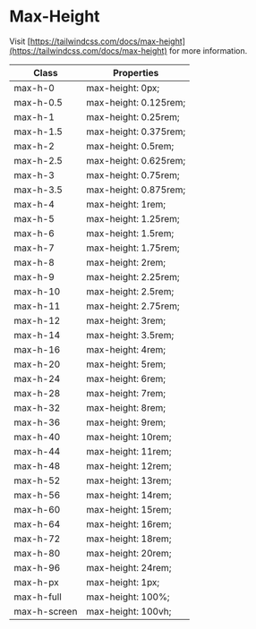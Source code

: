 # Max-Height

Visit [https://tailwindcss.com/docs/max-height](https://tailwindcss.com/docs/max-height) for more information.

<table class="w-full text-left border-collapse"><thead><tr><th class="z-20 sticky top-0 text-sm font-semibold text-gray-600 bg-white p-0"><div class="pb-2 pr-2 border-b border-gray-200">Class</div></th><th class="z-20 sticky top-0 text-sm font-semibold text-gray-600 bg-white p-0"><div class="pb-2 pl-2 border-b border-gray-200">Properties</div></th></tr></thead><tbody class="align-baseline"><tr><td class="py-2 pr-2 font-mono text-xs text-violet-600 whitespace-nowrap">max-h-0</td><td class="py-2 pl-2 font-mono text-xs text-light-blue-600 whitespace-pre">max-height: 0px;</td></tr><tr><td class="py-2 pr-2 font-mono text-xs text-violet-600 whitespace-nowrap border-t border-gray-200">max-h-0.5</td><td class="py-2 pl-2 font-mono text-xs text-light-blue-600 whitespace-pre border-t border-gray-200">max-height: 0.125rem;</td></tr><tr><td class="py-2 pr-2 font-mono text-xs text-violet-600 whitespace-nowrap border-t border-gray-200">max-h-1</td><td class="py-2 pl-2 font-mono text-xs text-light-blue-600 whitespace-pre border-t border-gray-200">max-height: 0.25rem;</td></tr><tr><td class="py-2 pr-2 font-mono text-xs text-violet-600 whitespace-nowrap border-t border-gray-200">max-h-1.5</td><td class="py-2 pl-2 font-mono text-xs text-light-blue-600 whitespace-pre border-t border-gray-200">max-height: 0.375rem;</td></tr><tr><td class="py-2 pr-2 font-mono text-xs text-violet-600 whitespace-nowrap border-t border-gray-200">max-h-2</td><td class="py-2 pl-2 font-mono text-xs text-light-blue-600 whitespace-pre border-t border-gray-200">max-height: 0.5rem;</td></tr><tr><td class="py-2 pr-2 font-mono text-xs text-violet-600 whitespace-nowrap border-t border-gray-200">max-h-2.5</td><td class="py-2 pl-2 font-mono text-xs text-light-blue-600 whitespace-pre border-t border-gray-200">max-height: 0.625rem;</td></tr><tr><td class="py-2 pr-2 font-mono text-xs text-violet-600 whitespace-nowrap border-t border-gray-200">max-h-3</td><td class="py-2 pl-2 font-mono text-xs text-light-blue-600 whitespace-pre border-t border-gray-200">max-height: 0.75rem;</td></tr><tr><td class="py-2 pr-2 font-mono text-xs text-violet-600 whitespace-nowrap border-t border-gray-200">max-h-3.5</td><td class="py-2 pl-2 font-mono text-xs text-light-blue-600 whitespace-pre border-t border-gray-200">max-height: 0.875rem;</td></tr><tr><td class="py-2 pr-2 font-mono text-xs text-violet-600 whitespace-nowrap border-t border-gray-200">max-h-4</td><td class="py-2 pl-2 font-mono text-xs text-light-blue-600 whitespace-pre border-t border-gray-200">max-height: 1rem;</td></tr><tr><td class="py-2 pr-2 font-mono text-xs text-violet-600 whitespace-nowrap border-t border-gray-200">max-h-5</td><td class="py-2 pl-2 font-mono text-xs text-light-blue-600 whitespace-pre border-t border-gray-200">max-height: 1.25rem;</td></tr><tr><td class="py-2 pr-2 font-mono text-xs text-violet-600 whitespace-nowrap border-t border-gray-200">max-h-6</td><td class="py-2 pl-2 font-mono text-xs text-light-blue-600 whitespace-pre border-t border-gray-200">max-height: 1.5rem;</td></tr><tr><td class="py-2 pr-2 font-mono text-xs text-violet-600 whitespace-nowrap border-t border-gray-200">max-h-7</td><td class="py-2 pl-2 font-mono text-xs text-light-blue-600 whitespace-pre border-t border-gray-200">max-height: 1.75rem;</td></tr><tr><td class="py-2 pr-2 font-mono text-xs text-violet-600 whitespace-nowrap border-t border-gray-200">max-h-8</td><td class="py-2 pl-2 font-mono text-xs text-light-blue-600 whitespace-pre border-t border-gray-200">max-height: 2rem;</td></tr><tr><td class="py-2 pr-2 font-mono text-xs text-violet-600 whitespace-nowrap border-t border-gray-200">max-h-9</td><td class="py-2 pl-2 font-mono text-xs text-light-blue-600 whitespace-pre border-t border-gray-200">max-height: 2.25rem;</td></tr><tr><td class="py-2 pr-2 font-mono text-xs text-violet-600 whitespace-nowrap border-t border-gray-200">max-h-10</td><td class="py-2 pl-2 font-mono text-xs text-light-blue-600 whitespace-pre border-t border-gray-200">max-height: 2.5rem;</td></tr><tr><td class="py-2 pr-2 font-mono text-xs text-violet-600 whitespace-nowrap border-t border-gray-200">max-h-11</td><td class="py-2 pl-2 font-mono text-xs text-light-blue-600 whitespace-pre border-t border-gray-200">max-height: 2.75rem;</td></tr><tr><td class="py-2 pr-2 font-mono text-xs text-violet-600 whitespace-nowrap border-t border-gray-200">max-h-12</td><td class="py-2 pl-2 font-mono text-xs text-light-blue-600 whitespace-pre border-t border-gray-200">max-height: 3rem;</td></tr><tr><td class="py-2 pr-2 font-mono text-xs text-violet-600 whitespace-nowrap border-t border-gray-200">max-h-14</td><td class="py-2 pl-2 font-mono text-xs text-light-blue-600 whitespace-pre border-t border-gray-200">max-height: 3.5rem;</td></tr><tr><td class="py-2 pr-2 font-mono text-xs text-violet-600 whitespace-nowrap border-t border-gray-200">max-h-16</td><td class="py-2 pl-2 font-mono text-xs text-light-blue-600 whitespace-pre border-t border-gray-200">max-height: 4rem;</td></tr><tr><td class="py-2 pr-2 font-mono text-xs text-violet-600 whitespace-nowrap border-t border-gray-200">max-h-20</td><td class="py-2 pl-2 font-mono text-xs text-light-blue-600 whitespace-pre border-t border-gray-200">max-height: 5rem;</td></tr><tr><td class="py-2 pr-2 font-mono text-xs text-violet-600 whitespace-nowrap border-t border-gray-200">max-h-24</td><td class="py-2 pl-2 font-mono text-xs text-light-blue-600 whitespace-pre border-t border-gray-200">max-height: 6rem;</td></tr><tr><td class="py-2 pr-2 font-mono text-xs text-violet-600 whitespace-nowrap border-t border-gray-200">max-h-28</td><td class="py-2 pl-2 font-mono text-xs text-light-blue-600 whitespace-pre border-t border-gray-200">max-height: 7rem;</td></tr><tr><td class="py-2 pr-2 font-mono text-xs text-violet-600 whitespace-nowrap border-t border-gray-200">max-h-32</td><td class="py-2 pl-2 font-mono text-xs text-light-blue-600 whitespace-pre border-t border-gray-200">max-height: 8rem;</td></tr><tr><td class="py-2 pr-2 font-mono text-xs text-violet-600 whitespace-nowrap border-t border-gray-200">max-h-36</td><td class="py-2 pl-2 font-mono text-xs text-light-blue-600 whitespace-pre border-t border-gray-200">max-height: 9rem;</td></tr><tr><td class="py-2 pr-2 font-mono text-xs text-violet-600 whitespace-nowrap border-t border-gray-200">max-h-40</td><td class="py-2 pl-2 font-mono text-xs text-light-blue-600 whitespace-pre border-t border-gray-200">max-height: 10rem;</td></tr><tr><td class="py-2 pr-2 font-mono text-xs text-violet-600 whitespace-nowrap border-t border-gray-200">max-h-44</td><td class="py-2 pl-2 font-mono text-xs text-light-blue-600 whitespace-pre border-t border-gray-200">max-height: 11rem;</td></tr><tr><td class="py-2 pr-2 font-mono text-xs text-violet-600 whitespace-nowrap border-t border-gray-200">max-h-48</td><td class="py-2 pl-2 font-mono text-xs text-light-blue-600 whitespace-pre border-t border-gray-200">max-height: 12rem;</td></tr><tr><td class="py-2 pr-2 font-mono text-xs text-violet-600 whitespace-nowrap border-t border-gray-200">max-h-52</td><td class="py-2 pl-2 font-mono text-xs text-light-blue-600 whitespace-pre border-t border-gray-200">max-height: 13rem;</td></tr><tr><td class="py-2 pr-2 font-mono text-xs text-violet-600 whitespace-nowrap border-t border-gray-200">max-h-56</td><td class="py-2 pl-2 font-mono text-xs text-light-blue-600 whitespace-pre border-t border-gray-200">max-height: 14rem;</td></tr><tr><td class="py-2 pr-2 font-mono text-xs text-violet-600 whitespace-nowrap border-t border-gray-200">max-h-60</td><td class="py-2 pl-2 font-mono text-xs text-light-blue-600 whitespace-pre border-t border-gray-200">max-height: 15rem;</td></tr><tr><td class="py-2 pr-2 font-mono text-xs text-violet-600 whitespace-nowrap border-t border-gray-200">max-h-64</td><td class="py-2 pl-2 font-mono text-xs text-light-blue-600 whitespace-pre border-t border-gray-200">max-height: 16rem;</td></tr><tr><td class="py-2 pr-2 font-mono text-xs text-violet-600 whitespace-nowrap border-t border-gray-200">max-h-72</td><td class="py-2 pl-2 font-mono text-xs text-light-blue-600 whitespace-pre border-t border-gray-200">max-height: 18rem;</td></tr><tr><td class="py-2 pr-2 font-mono text-xs text-violet-600 whitespace-nowrap border-t border-gray-200">max-h-80</td><td class="py-2 pl-2 font-mono text-xs text-light-blue-600 whitespace-pre border-t border-gray-200">max-height: 20rem;</td></tr><tr><td class="py-2 pr-2 font-mono text-xs text-violet-600 whitespace-nowrap border-t border-gray-200">max-h-96</td><td class="py-2 pl-2 font-mono text-xs text-light-blue-600 whitespace-pre border-t border-gray-200">max-height: 24rem;</td></tr><tr><td class="py-2 pr-2 font-mono text-xs text-violet-600 whitespace-nowrap border-t border-gray-200">max-h-px</td><td class="py-2 pl-2 font-mono text-xs text-light-blue-600 whitespace-pre border-t border-gray-200">max-height: 1px;</td></tr><tr><td class="py-2 pr-2 font-mono text-xs text-violet-600 whitespace-nowrap border-t border-gray-200">max-h-full</td><td class="py-2 pl-2 font-mono text-xs text-light-blue-600 whitespace-pre border-t border-gray-200">max-height: 100%;</td></tr><tr><td class="py-2 pr-2 font-mono text-xs text-violet-600 whitespace-nowrap border-t border-gray-200">max-h-screen</td><td class="py-2 pl-2 font-mono text-xs text-light-blue-600 whitespace-pre border-t border-gray-200">max-height: 100vh;</td></tr></tbody></table>
